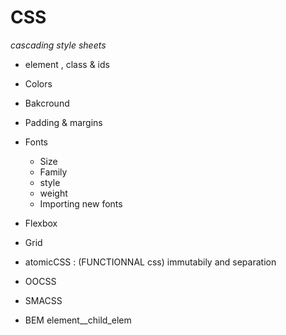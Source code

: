 # CSS 
*cascading style sheets*
* element , class & ids

* Colors

* Bakcround

* Padding & margins

* Fonts
	* Size
	* Family
	* style
	* weight
	* Importing new fonts


* Flexbox
* Grid
 
* atomicCSS : (FUNCTIONNAL css)
immutabily and separation

* OOCSS

* SMACSS

* BEM 
element__child_elem
